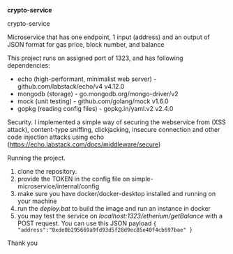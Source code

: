 **crypto-service**

crypto-service

Microservice that has one endpoint, 1 input (address) and
an output of JSON format for gas price, block number, and balance

This project runs on assigned port of 1323, and has following dependencies:
- echo (high-performant, minimalist web server) - github.com/labstack/echo/v4 v4.12.0
- mongodb (storage) - go.mongodb.org/mongo-driver/v2
- mock (unit testing) - github.com/golang/mock v1.6.0
- gopkg (reading config files) - gopkg.in/yaml.v2 v2.4.0

Security.
 I implemented a simple way of securing the webservice from (XSS attack),
 content-type sniffing, clickjacking, insecure connection and other code injection attacks
 using echo (https://echo.labstack.com/docs/middleware/secure)


Running the project.
1. clone the repository.
2. provide the TOKEN in the config file on simple-microservice/internal/config
3. make sure you have docker/docker-desktop installed and running on your machine
4. run the _deploy.bat_ to build the image and run an instance in docker
5. you may test the service on _localhost:1323/etherium/getBalance_ with a POST request. You can use this JSON payload
   `{
   "address":"0xde0b295669a9fd93d5f28d9ec85e40f4cb697bae"
   }`

Thank you